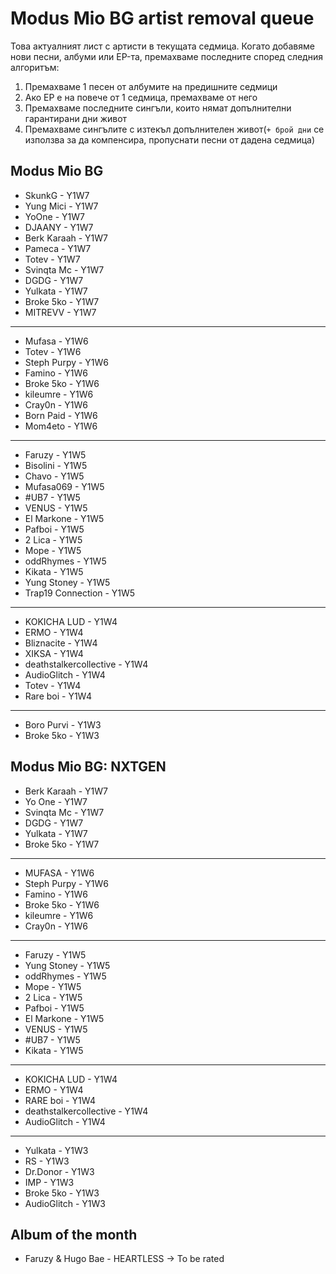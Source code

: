 # Modus Mio BG artist removal queue
Това актуалният лист с артисти в текущата седмица. Когато добавяме нови песни, албуми или EP-та, премахваме последните според следния алгоритъм:

1. Премахваме 1 песен от албумите на предишните седмици
1. Ако EP е на повече от 1 седмица, премахваме от него
1. Премахваме последните сингъли, които нямат допълнителни гарантирани дни живот
1. Премахваме сингълите с изтекъл допълнителен живот(`+ брой дни` се използва за да компенсира, пропуснати песни от дадена седмица)

## Modus Mio BG <!------------------------------------------------------------------------------------------->

- SkunkG - Y1W7
- Yung Mici - Y1W7
- YoOne - Y1W7
- DJAANY - Y1W7
- Berk Karaah - Y1W7
- Pameca - Y1W7
- Totev - Y1W7
- Svinqta Mc - Y1W7
- DGDG - Y1W7
- Yulkata - Y1W7
- Broke 5ko - Y1W7
- MITREVV - Y1W7

---

- Mufasa - Y1W6
- Totev - Y1W6
- Steph Purpy - Y1W6
- Famino - Y1W6
- Broke 5ko - Y1W6
- kileumre - Y1W6
- Cray0n - Y1W6
- Born Paid - Y1W6
- Mom4eto - Y1W6

---

- Faruzy - Y1W5
- Bisolini - Y1W5
- Chavo - Y1W5
- Mufasa069 - Y1W5
- #UB7 - Y1W5
- VENUS - Y1W5
- El Markone - Y1W5
- Pafboi - Y1W5
- 2 Lica - Y1W5
- Mope - Y1W5
- oddRhymes - Y1W5
- Kikata - Y1W5
- Yung Stoney - Y1W5
- Trap19 Connection - Y1W5

---

- KOKICHA LUD - Y1W4
- ERMO - Y1W4
- Bliznacite - Y1W4
- XIKSA - Y1W4
- deathstalkercollective - Y1W4
- AudioGlitch - Y1W4
- Totev - Y1W4
- Rare boi - Y1W4

---

- Boro Purvi - Y1W3
- Broke 5ko - Y1W3

## Modus Mio BG: NXTGEN <!---------------------------------------------------------------------------------->

- Berk Karaah - Y1W7
- Yo One - Y1W7
- Svinqta Mc - Y1W7
- DGDG - Y1W7
- Yulkata - Y1W7
- Broke 5ko - Y1W7

---

- MUFASA - Y1W6
- Steph Purpy - Y1W6
- Famino - Y1W6
- Broke 5ko - Y1W6
- kileumre - Y1W6
- Cray0n - Y1W6

---

- Faruzy - Y1W5
- Yung Stoney - Y1W5
- oddRhymes - Y1W5
- Mope - Y1W5
- 2 Lica - Y1W5
- Pafboi - Y1W5
- El Markone - Y1W5
- VENUS - Y1W5
- #UB7 - Y1W5
- Kikata - Y1W5

---

- KOKICHA LUD - Y1W4
- ERMO - Y1W4
- RARE boi - Y1W4
- deathstalkercollective - Y1W4
- AudioGlitch - Y1W4

---

- Yulkata - Y1W3
- RS - Y1W3
- Dr.Donor - Y1W3
- IMP - Y1W3
- Broke 5ko - Y1W3
- AudioGlitch - Y1W3

## Album of the month <!------------------------------------------------------------------------------------->

- Faruzy & Hugo Bae - HEARTLESS -> To be rated
